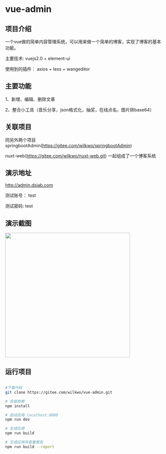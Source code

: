 # vue-admin

## 项目介绍

一个vue做的简单内容管理系统，可以用来做一个简单的博客，实现了博客的基本功能。

主要技术: vuejs2.0 + element-ui

使用到的插件： axios + less + wangeditor

## 主要功能

1、新增、编辑、删除文章

2、整合小工具（音乐分享，json格式化，抽奖，在线点名，图片转base64）

## 关联项目

同另外两个项目springbootAdmin(https://gitee.com/wilkwo/springbootAdmin)
 
nuxt-web(https://gitee.com/wilkwo/nuxt-web.git) 一起组成了一个博客系统

## 演示地址


http://admin.dsiab.com

测试账号： test

测试密码: test


## 演示截图

<img src="https://gitee.com/wilkwo/vue-admin/raw/master/src/assets/images/screenshot.jpg" style="width:400px">


## 运行项目

``` bash

#下载代码
git clone https://gitee.com/wilkwo/vue-admin.git

# 安装依赖
npm install

# 启动应用 localhost:8080
npm run dev

# 生成应用
npm run build

# 生成应用并查看报告
npm run build --report
```
